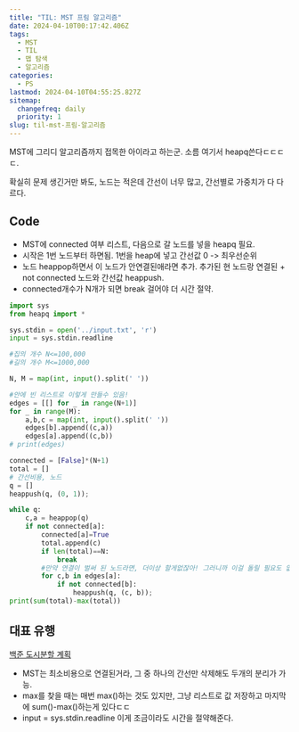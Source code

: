 ```yaml
---
title: "TIL: MST 프림 알고리즘"
date: 2024-04-10T00:17:42.406Z
tags:
  - MST
  - TIL
  - 맵 탐색
  - 알고리즘
categories:
  - PS
lastmod: 2024-04-10T04:55:25.827Z
sitemap:
  changefreq: daily
  priority: 1
slug: til-mst-프림-알고리즘
---
```


MST에 그리디 알고리즘까지 접목한 아이라고 하는군.
소름 여기서 heapq쓴다ㄷㄷㄷㄷ.

확실히 문제 생긴거만 봐도, 노드는 적은데 간선이 너무 많고, 간선별로 가중치가 다 다르다.

## Code

- MST에 connected 여부 리스트, 다음으로 갈 노드를 넣을 heapq 필요.
- 시작은 1번 노드부터 하면됨. 1번을 heap에 넣고 간선값 0 -> 최우선순위
- 노드 heappop하면서 이 노드가 안연결된애라면 추가.
  추가된 현 노드랑 연결된 + not connected 노드와 간선값 heappush.
- connected개수가 N개가 되면 break 걸어야 더 시간 절약.

```py
import sys
from heapq import *

sys.stdin = open('../input.txt', 'r')
input = sys.stdin.readline

#집의 개수 N<=100,000
#길의 개수 M<=1000,000

N, M = map(int, input().split(' '))

#안에 빈 리스트로 이렇게 만들수 있음!
edges = [[] for _ in range(N+1)]
for _ in range(M):
    a,b,c = map(int, input().split(' '))
    edges[b].append((c,a))
    edges[a].append((c,b))
# print(edges)

connected = [False]*(N+1)
total = []
# 간선비용, 노드
q = []
heappush(q, (0, 1));

while q:
    c,a = heappop(q)
    if not connected[a]:
        connected[a]=True
        total.append(c)
        if len(total)==N:
            break
        #만약 연결이 벌써 된 노드라면, 더이상 할게없잖아! 그러니까 이걸 돌릴 필요도 없다.
        for c,b in edges[a]:
            if not connected[b]:
                heappush(q, (c, b));
print(sum(total)-max(total))

```

## 대표 유행

[백준 도시분할 계획](https://www.acmicpc.net/problem/1647)

- MST는 최소비용으로 연결된거라, 그 중 하나의 간선만 삭제해도 두개의 분리가 가능.
- max를 찾을 때는 매번 max()하는 것도 있지만,
  그냥 리스트로 값 저장하고 마지막에 sum()-max()하는게 있다ㄷㄷ
- input = sys.stdin.readline 이게 조금이라도 시간을 절약해준다.
